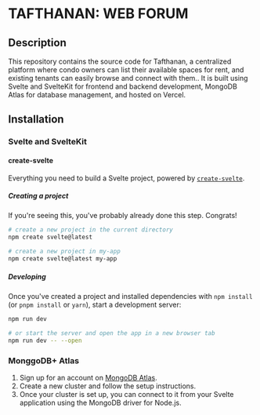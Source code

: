 # TAFTHANAN: WEB FORUM

## Description
This repository contains the source code for Tafthanan, a centralized platform where condo owners can list their available spaces for rent, and existing tenants can easily browse and connect with them.. It is built using Svelte and SvelteKit for frontend and backend development, MongoDB Atlas for database management, and hosted on Vercel.

## Installation

### Svelte and SvelteKit

#### create-svelte

Everything you need to build a Svelte project, powered by [`create-svelte`](https://github.com/sveltejs/kit/tree/main/packages/create-svelte).

##### Creating a project

If you're seeing this, you've probably already done this step. Congrats!

```bash
# create a new project in the current directory
npm create svelte@latest

# create a new project in my-app
npm create svelte@latest my-app
```

##### Developing
Once you've created a project and installed dependencies with `npm install` (or `pnpm install` or `yarn`), start a development server:

```bash
npm run dev

# or start the server and open the app in a new browser tab
npm run dev -- --open
```

### MonggoDB+ Atlas
1. Sign up for an account on [MongoDB Atlas](https://www.mongodb.com/cloud/atlas).
2. Create a new cluster and follow the setup instructions.
3. Once your cluster is set up, you can connect to it from your Svelte application using the MongoDB driver for Node.js.

